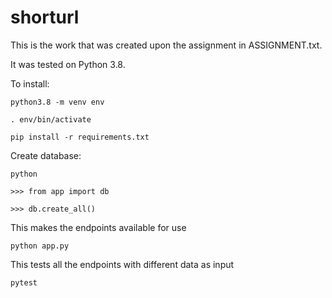 # shorturl

This is the work that was created upon the assignment in ASSIGNMENT.txt.

It was tested on Python 3.8.

To install:

`python3.8 -m venv env`

`. env/bin/activate`

`pip install -r requirements.txt`

Create database:

`python`

`>>> from app import db`

`>>> db.create_all()`

This makes the endpoints available for use

`python app.py`

This tests all the endpoints with different data as input

`pytest`
